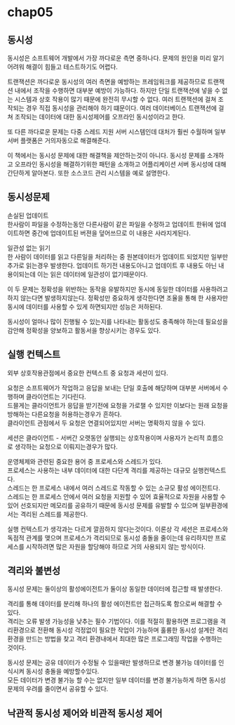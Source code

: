 # chap05
## 동시성
동시성은 소프트웨어 개발에서 가장 까다로운 측면 중하나다. 
문제의 원인을 미리 알기 어려워 해결이 힘들고 테스트하기도 어렵다.

트랜잭션은 까다로운 동시성의 여러 측면을 예방하는 프레임워크를 제공하므로 트랜잭션 내에서 조작을 수행하면 대부분 예방이 가능하다.
하지만 단일 트랜잭션에 넣을 수 없는 시스템과 상호 작용이 많기 때문에 완전히 무시할 수 없다.
여러 트랜잭션에 걸쳐 조작되는 경우 직접 동시성을 관리해야 하기 떄문이다.
여러 데이터베이스 트랜잭션에 걸쳐 조작되는 데이터에 대한 동시성제어를 오프라인 동시성이라고 한다.

또 다른 까다로운 문제는 다중 스레드 지원 서버 시스템인데 대처가 훨씬 수월하며 일부 서버 플랫폼은 거의자동으로 해결해준다.

이 책에서는 동시성 문제에 대한 해결책을 제안하는것이 아니다. 동시성 문제를 소개하고 오프라인 동시성을 해결하기위한 패턴을 소개하고
어플리케이션 서버 동시성에 대해 간단하게 알아본다. 또한 소스코드 관리 시스템을 예로 설명한다.

## 동시성문제
손실된 업데이트  
한사람이 파일을 수정하는동안 다른사람이 같은 파일을 수정하고 업데이트 한뒤에 업데이트하면 중간에 업데이트된 버젼을 
덮어쓰므로 이 내용은 사라지게된다.

일관성 없는 읽기  
한 사람이 데이터를 읽고 다른일을 처리하는 중 원본데이터가 업데이트 되었지만 일부만 추가로 읽는경우 발생한다.
업데이트 하기전 내용도아니고 업데이트 후 내용도 아닌 내용이되는데 이는 읽은 데이터에 일관성이 없기때문이다.

이 두 문제는 정확성을 위반하는 동작을 유발하지만 동시에 동일한 데이터를 사용하려고 하지 않는다면 발생하지않는다.
정확성만 중요하게 생각한다면 조율을 통해 한 사용자만 동시에 데이터를 사용할 수 있게 하면되지만 성능은 저하된다.

동시성이 얼마나 많이 진행될 수 있는지를 나타내는 활동성도 충족해야 하는데 필요성을 감안해 정확성을 양보하고 활동서을 향상시키는 경우도 있다.

## 실행 컨텍스트
외부 상호작용관점에서 중요한 컨텍스트 중 요청과 세션이 있다.  

요청은 소프트웨어가 작업하고 응답을 보내는 단일 호출에 해당하며 대부분 서버에서 수행하며 클라이언트는 기다린다.  
드믈게는 클라이언트가 응답을 받기전에 요청을 가로챌 수 있지만 이보다는 원래 요청을 방해하는 다른요청을 허용하는경우가 흔하다.  
클라이언트 관점에서 두 요청은 연결되어있지만 서버는 명확하지 않을 수 있다.

세션은 클라이언트 - 서버간 오랫동안 실행되는 상호작용이며 사용자가 논리적 흐름으로 생각하는 요청으로 이뤄지는경우가 많다.

운영체제와 관련된 중요한 용어 중 프로세스와 스레드가 있다.  
프로세스는 사용하는 내부 데이터에 대한 다단계 격리를 제공하는 대규모 실행컨텍스트다.  
스레드는 한 프로세스 내에서 여러 스레드로 작동할 수 있는 소규모 활성 에이전트다.  
스레드는 한 프로세스 안에서 여러 요청을 지원할 수 있어 효율적으로 자원을 사용할 수 있어 선호되지만
메모리를 공유하기 때문에 동시성 문제를 유발할 수 있으며 일부환경에서는 격리된 스레드를 제공한다.

실행 컨텍스트가 생각과는 다르게 깔끔하지 않다는것이다. 
이론상 각 세션은 프로세스와 독점적 관계를 맺으며 프로세스가 격리되므로 동시성 충돌을 줄이는데 유리하지만
프로세스를 시작하려면 많은 자원을 할당해야 하므로 거의 사용되지 않는 방식이다.


## 격리와 불변성
동시성 문제는 둘이상의 활성에이전트가 둘이상 동일한 데이터에 접근할 때 발생한다.  

격리를 통해 데이터를 분리해 하나의 활성 에이전트만 접근하도록 함으로써 해결할 수 있다.  
격리는 오류 발생 가능성을 낮추는 필수 기법이다. 이를 적절히 활용하면 프로그램을 격리환경으로 전환해 동시성
걱정없이 필요한 작업이 가능하며 훌륭한 동시성 설계란 격리 환경을 만드는 방법을 찾고 격리 환경내에서 최대한 많은
프로그래밍 작업을 수행하는 것이다.

동시성 문제는 공유 데이터가 수정될 수 있을때만 발생하므로 변경 불가능 데이터를 인식시켜 동시성 충돌을 예방할수있다.  
모든 데이터가 변경 불가능 할 수는 없지만 일부 데이터를 변경 불가능하게 하면 동시성문제의 우려를 줄이면서 공유할 수 있다.

## 낙관적 동시성 제어와 비관적 동시성 제어





















